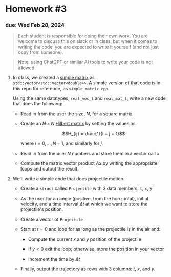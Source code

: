 # Homework #3

### due: Wed Feb 28, 2024

> Each student is responsible for doing their own work.  You are welcome to
> discuss this on slack or in class, but when it comes to writing the code,
> you are expected to write it yourself (and not just copy from someone).

> Note: using ChatGPT or similar AI tools to write your code is not allowed.

1. In class, we created a [simple matrix](https://zingale.github.io/phy504/cxx-matrix-example.html)
   as `std::vector<std::vector<double>>`.  A simple version of that code
   is in this repo for reference, as `simple_matrix.cpp`.

   Using the same datatypes, `real_vec_t` and `real_mat_t`, write a new code
   that does the following:

   * Read in from the user the size, $N$, for a square matrix.

   * Create an $N \times N$ [Hilbert matrix](https://en.wikipedia.org/wiki/Hilbert_matrix)
     by setting the values as:

     $$H_{ij} = \frac{1}{i + j + 1}$$

     where $i = 0, \ldots, N-1$, and similarly for $j$.

   * Read in from the user $N$ numbers and store them in a vector call $x$

   * Compute the matrix vector product $A x$ by writing the appropriate loops
     and output the result.

2. We'll write a simple code that does projectile motion.

   * Create a `struct` called `Projectile` with 3 data members: `t`, `x`, y`

   * As the user for an angle (positive, from the horizontal), initial
     velocity, and a time interval $\Delta t$ at which we want to
     store the projectile's position.
     
   * Create a vector of `Projectile`
   
   * Start at $t = 0$ and loop for as long as the projectile is in the air and:
   
     * Compute the current $x$ and $y$ position of the projectile
     
     * If $y < 0$ exit the loop; otherwise, store the position in your vector
     
     * Increment the time by $\Delta t$
     
   * Finally, output the trajectory as rows with 3 columns: $t$, $x$, and $y$.
   
   
   
